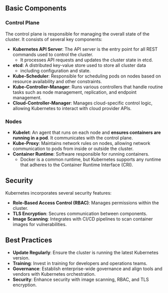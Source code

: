 

## Basic Components

### Control Plane
The control plane is responsible for managing the overall state of the cluster. It consists of several key components:

- **Kubernetes API Server**: The API server is the entry point for all REST commands used to control the cluster. 
    - It processes API requests and updates the cluster state in etcd.
- **etcd**: A distributed key-value store used to store all cluster data
    - including configuration and state.
- **Kube-Scheduler**: Responsible for scheduling pods on nodes based on resource availability and other constraints.
- **Kube-Controller-Manager**: Runs various controllers that handle routine tasks such as node management, replication, and endpoint management.
- **Cloud-Controller-Manager**: Manages cloud-specific control logic, allowing Kubernetes to interact with cloud provider APIs.

### Nodes


- **Kubelet**: An agent that runs on each node and **ensures containers are running in a pod**. It communicates with the control plane.
- **Kube-Proxy**: Maintains network rules on nodes, allowing network communication to pods from inside or outside the cluster.
- **Container Runtime**: Software responsible for running containers. 
    - Docker is a common runtime, but Kubernetes supports any runtime that adheres to the Container Runtime Interface (CRI).


## Security
Kubernetes incorporates several security features:
- **Role-Based Access Control (RBAC)**: Manages permissions within the cluster.
- **TLS Encryption**: Secures communication between components.
- **Image Scanning**: Integrates with CI/CD pipelines to scan container images for vulnerabilities.

## Best Practices
- **Update Regularly**: Ensure the cluster is running the latest Kubernetes version.
- **Training**: Invest in training for developers and operations teams.
- **Governance**: Establish enterprise-wide governance and align tools and vendors with Kubernetes orchestration.
- **Security**: Enhance security with image scanning, RBAC, and TLS encryption.


